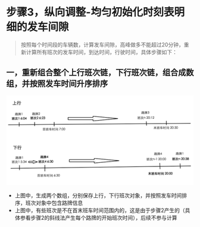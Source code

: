 # 步骤3，纵向调整-均匀初始化时刻表明细的发车间隙
> 按照每个时间段的车辆数，计算发车间隙，高峰做多不能超过20分钟，重新计算所有班次的发车时间，到达时间，行驶时间，具体步骤如下：

## 一，重新组合整个上行班次链，下行班次链，组合成数组，并按照发车时间升序排序
![](/assets/step3_3.png)
* 上图中，生成两个数组，分别保存上行，下行班次对象，并按照发车时间排序，班次对象中包含路牌信息
* 上图中，有些班次是不在首末班车时间范围内的，这是由于步骤2产生的（具体参看步骤2的斜线法产生每个路牌的开始班次时间），后续不参与计算



